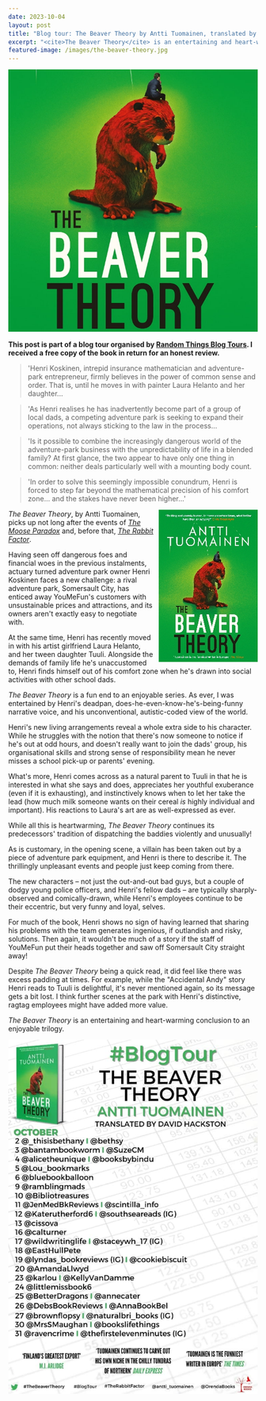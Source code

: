 ```yaml
---
date: 2023-10-04
layout: post
title: "Blog tour: The Beaver Theory by Antti Tuomainen, translated by David Hackston"
excerpt: "<cite>The Beaver Theory</cite> is an entertaining and heart-warming conclusion to an enjoyable trilogy."
featured-image: /images/the-beaver-theory.jpg
---
```


![The Beaver Theory](/images/the-beaver-theory.jpg)

**This post is part of a blog tour organised by [Random Things Blog Tours](http://randomthingsthroughmyletterbox.blogspot.com/p/services-to-publishers-authors-blog.html). I received a free copy of the book in return for an honest review.**

> 'Henri Koskinen, intrepid insurance mathematician and adventure-park entrepreneur, firmly believes in the power of common sense and order. That is, until he moves in with painter Laura Helanto and her daughter...

> 'As Henri realises he has inadvertently become part of a group of local dads, a competing adventure park is seeking to expand their operations, not always sticking to the law in the process...

> 'Is it possible to combine the increasingly dangerous world of the adventure-park business with the unpredictability of life in a blended family? At first glance, the two appear to have only one thing in common: neither deals particularly well with a mounting body count.

> 'In order to solve this seemingly impossible conundrum, Henri is forced to step far beyond the mathematical precision of his comfort zone... and the stakes have never been higher...'

<img src="/images/the-beaver-theory-200.jpg" alt="The Beaver Theory" style="float: right; margin-bottom: 10px; margin-left: 10px;">

<cite>The Beaver Theory</cite>, by Antti Tuomainen, picks up not long after the events of [<cite>The Moose Paradox</cite>](/blog-tour-the-moose-paradox/) and, before that, [<cite>The Rabbit Factor</cite>](/blog-tour-the-rabbit-factor/).

Having seen off dangerous foes and financial woes in the previous instalments, actuary turned adventure park owner Henri Koskinen faces a new challenge: a rival adventure park, Somersault City, has enticed away YouMeFun's customers with unsustainable prices and attractions, and its owners aren't exactly easy to negotiate with.

At the same time, Henri has recently moved in with his artist girlfriend Laura Helanto, and her tween daughter Tuuli. Alongside the demands of family life he's unaccustomed to, Henri finds himself out of his comfort zone when he's drawn into social activities with other school dads.

<cite>The Beaver Theory</cite> is a fun end to an enjoyable series. As ever, I was entertained by Henri's deadpan, does-he-even-know-he's-being-funny narrative voice, and his unconventional, autistic-coded view of the world.

Henri's new living arrangements reveal a whole extra side to his character. While he struggles with the notion that there's now someone to notice if he's out at odd hours, and doesn't really want to join the dads' group, his organisational skills and strong sense of responsibility mean he never misses a school pick-up or parents' evening.

What's more, Henri comes across as a natural parent to Tuuli in that he is interested in what she says and does, appreciates her youthful exuberance (even if it is exhausting), and instinctively knows when to let her take the lead (how much milk someone wants on their cereal *is* highly individual and important). His reactions to Laura's art are as well-expressed as ever.

While all this is heartwarming, <cite>The Beaver Theory</cite> continues its predecessors' tradition of dispatching the baddies violently and unusually!

As is customary, in the opening scene, a villain has been taken out by a piece of adventure park equipment, and Henri is there to describe it. The thrillingly unpleasant events and people just keep coming from there. 

The new characters &ndash; not just the out-and-out bad guys, but a couple of dodgy young police officers, and Henri's fellow dads &ndash; are typically sharply-observed and comically-drawn, while Henri's employees continue to be their eccentric, but very funny and loyal, selves.

For much of the book, Henri shows no sign of having learned that sharing his problems with the team generates ingenious, if outlandish and risky, solutions. Then again, it wouldn't be much of a story if the staff of YouMeFun put their heads together and saw off Somersault City straight away!

Despite <cite>The Beaver Theory</cite> being a quick read, it did feel like there was excess padding at times. For example, while the "Accidental Andy" story Henri reads to Tuuli is delightful, it's never mentioned again, so its message gets a bit lost. I think further scenes at the park with Henri's distinctive, ragtag employees might have added more value.

<cite>The Beaver Theory</cite> is an entertaining and heart-warming conclusion to an enjoyable trilogy.

![The Beaver Theory blog tour banner](/images/the-beaver-theory-banner.jpg)